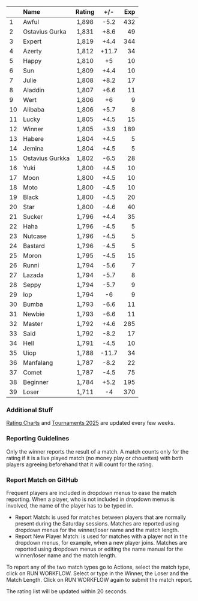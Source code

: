 | |Name|Rating|+/-|Exp|
|-|:---|:----:|:-:|--:|
|1|Awful|1,898|-5.2|432|
|2|Ostavius Gurka|1,831|+8.6|49|
|3|Expert|1,819|+4.4|344|
|4|Azerty|1,812|+11.7|34|
|5|Happy|1,810|+5|10|
|6|Sun|1,809|+4.4|10|
|7|Julie|1,808|+8.2|17|
|8|Aladdin|1,807|+6.6|11|
|9|Wert|1,806|+6|9|
|10|Alibaba|1,806|+5.7|8|
|11|Lucky|1,805|+4.5|15|
|12|Winner|1,805|+3.9|189|
|13|Habere|1,804|+4.5|5|
|14|Jemina|1,804|+4.5|5|
|15|Ostavius Gurkka|1,802|-6.5|28|
|16|Yuki|1,800|+4.5|10|
|17|Moon|1,800|+4.5|10|
|18|Moto|1,800|-4.5|10|
|19|Black|1,800|-4.5|20|
|20|Star|1,800|-4.6|40|
|21|Sucker|1,796|+4.4|35|
|22|Haha|1,796|-4.5|5|
|23|Nutcase|1,796|-4.5|5|
|24|Bastard|1,796|-4.5|5|
|25|Moron|1,795|-4.5|15|
|26|Runni|1,794|-5.6|7|
|27|Lazada|1,794|-5.7|8|
|28|Seppy|1,794|-5.7|9|
|29|Iop|1,794|-6|9|
|30|Bumba|1,793|-6.6|11|
|31|Newbie|1,793|-6.6|11|
|32|Master|1,792|+4.6|285|
|33|Said|1,792|-8.2|17|
|34|Hell|1,791|-4.5|10|
|35|Uiop|1,788|-11.7|34|
|36|Manfalang|1,787|-8.2|22|
|37|Comet|1,787|-4.5|75|
|38|Beginner|1,784|+5.2|195|
|39|Loser|1,711|-4|370|


### Additional Stuff

[Rating Charts](https://github.com/modiholodri/bkk-bg-rating-list/discussions/2) and 
[Tournaments 2025](https://github.com/modiholodri/bkk-bg-rating-list/discussions/5) are updated every few weeks.

### Reporting Guidelines

Only the winner reports the result of a match.
A match counts only for the rating if it is a live played match (no money play or chouettes)
with both players agreeing beforehand that it will count for the rating.


### Report Match on GitHub

Frequent players are included in dropdown menus to ease the match reporting.
When a player, who is not included in dropdown menus is involved, the name of the player has to be typed in.

- Report Match:  is used for matches between players that are normally present during the Saturday sessions.
  Matches are reported using dropdown menus for the winner/loser name and the match length.
- Report New Player Match:  is used for matches with a player not in the dropdown menus, for example, when a new player joins.
  Matches are reported using dropdown menus or editing the name manual for the winner/loser name and the match length.

To report any of the two match types go to Actions, select the match type, click on RUN WORKFLOW.
Select or type in the Winner, the Loser and the Match Length.
Click on RUN WORKFLOW again to submit the match report.

The rating list will be updated within 20 seconds.
